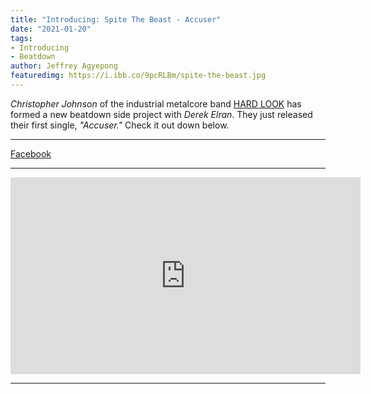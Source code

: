 ```yaml
---
title: "Introducing: Spite The Beast - Accuser"
date: "2021-01-20"
tags:
- Introducing
- Beatdown
author: Jeffrey Agyepong
featuredimg: https://i.ibb.co/9pcRLBm/spite-the-beast.jpg
---
```


*Christopher Johnson* of the industrial metalcore band [HARD LOOK](https://beyondthegrave.netlify.app/2020/08/28/review-hard-look-the-great-tribulation/) has formed a new beatdown side project with *Derek Elran*. They just released their first single, *"Accuser."* Check it out down below.

<hr>

[Facebook](https://web.facebook.com/SpiteTheBeast/)

<hr>

<div class="video-container"><iframe width="560" height="315" src="https://www.youtube.com/embed/gcJ-eXOfPWg" frameborder="0" allow="accelerometer; autoplay; clipboard-write; encrypted-media; gyroscope; picture-in-picture" allowfullscreen></iframe></div>

<hr>